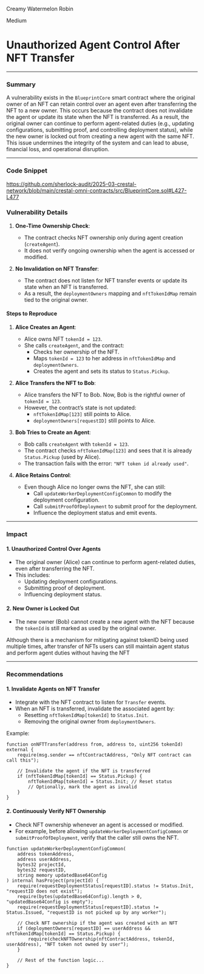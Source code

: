 Creamy Watermelon Robin

Medium

# Unauthorized Agent Control After NFT Transfer


---

### **Summary**
A vulnerability exists in the `BlueprintCore` smart contract where the original owner of an NFT can retain control over an agent even after transferring the NFT to a new owner. This occurs because the contract does not invalidate the agent or update its state when the NFT is transferred. As a result, the original owner can continue to perform agent-related duties (e.g., updating configurations, submitting proof, and controlling deployment status), while the new owner is locked out from creating a new agent with the same NFT. This issue undermines the integrity of the system and can lead to abuse, financial loss, and operational disruption.

---

### Code Snippet

https://github.com/sherlock-audit/2025-03-crestal-network/blob/main/crestal-omni-contracts/src/BlueprintCore.sol#L427-L477

### **Vulnerability Details**

1. **One-Time Ownership Check**:
   - The contract checks NFT ownership only during agent creation (`createAgent`).
   - It does not verify ongoing ownership when the agent is accessed or modified.

2. **No Invalidation on NFT Transfer**:
   - The contract does not listen for NFT transfer events or update its state when an NFT is transferred.
   - As a result, the `deploymentOwners` mapping and `nftTokenIdMap` remain tied to the original owner.

#### **Steps to Reproduce**
1. **Alice Creates an Agent**:
   - Alice owns NFT `tokenId = 123`.
   - She calls `createAgent`, and the contract:
     - Checks her ownership of the NFT.
     - Maps `tokenId = 123` to her address in `nftTokenIdMap` and `deploymentOwners`.
     - Creates the agent and sets its status to `Status.Pickup`.

2. **Alice Transfers the NFT to Bob**:
   - Alice transfers the NFT to Bob. Now, Bob is the rightful owner of `tokenId = 123`.
   - However, the contract’s state is not updated:
     - `nftTokenIdMap[123]` still points to Alice.
     - `deploymentOwners[requestID]` still points to Alice.

3. **Bob Tries to Create an Agent**:
   - Bob calls `createAgent` with `tokenId = 123`.
   - The contract checks `nftTokenIdMap[123]` and sees that it is already `Status.Pickup` (used by Alice).
   - The transaction fails with the error: `"NFT token id already used"`.

4. **Alice Retains Control**:
   - Even though Alice no longer owns the NFT, she can still:
     - Call `updateWorkerDeploymentConfigCommon` to modify the deployment configuration.
     - Call `submitProofOfDeployment` to submit proof for the deployment.
     - Influence the deployment status and emit events.

---

### **Impact**

#### **1. Unauthorized Control Over Agents**
- The original owner (Alice) can continue to perform agent-related duties, even after transferring the NFT.
- This includes:
  - Updating deployment configurations.
  - Submitting proof of deployment.
  - Influencing deployment status.

#### **2. New Owner is Locked Out**
- The new owner (Bob) cannot create a new agent with the NFT because the `tokenId` is still marked as used by the original owner.

Although there is a mechanism for mitigating against tokenID being used multiple times, after transfer of NFTs users can still maintain agent status and perform agent duties without having the NFT

---

### **Recommendations**

#### **1. Invalidate Agents on NFT Transfer**
- Integrate with the NFT contract to listen for `Transfer` events.
- When an NFT is transferred, invalidate the associated agent by:
  - Resetting `nftTokenIdMap[tokenId]` to `Status.Init`.
  - Removing the original owner from `deploymentOwners`.

Example:
```solidity
function onNFTTransfer(address from, address to, uint256 tokenId) external {
    require(msg.sender == nftContractAddress, "Only NFT contract can call this");

    // Invalidate the agent if the NFT is transferred
    if (nftTokenIdMap[tokenId] == Status.Pickup) {
        nftTokenIdMap[tokenId] = Status.Init; // Reset status
        // Optionally, mark the agent as invalid
    }
}
```

#### **2. Continuously Verify NFT Ownership**
- Check NFT ownership whenever an agent is accessed or modified.
- For example, before allowing `updateWorkerDeploymentConfigCommon` or `submitProofOfDeployment`, verify that the caller still owns the NFT.

```solidity
function updateWorkerDeploymentConfigCommon(
    address tokenAddress,
    address userAddress,
    bytes32 projectId,
    bytes32 requestID,
    string memory updatedBase64Config
) internal hasProject(projectId) {
    require(requestDeploymentStatus[requestID].status != Status.Init, "requestID does not exist");
    require(bytes(updatedBase64Config).length > 0, "updatedBase64Config is empty");
    require(requestDeploymentStatus[requestID].status != Status.Issued, "requestID is not picked up by any worker");

    // Check NFT ownership if the agent was created with an NFT
    if (deploymentOwners[requestID] == userAddress && nftTokenIdMap[tokenId] == Status.Pickup) {
        require(checkNFTOwnership(nftContractAddress, tokenId, userAddress), "NFT token not owned by user");
    }

    // Rest of the function logic...
}
```